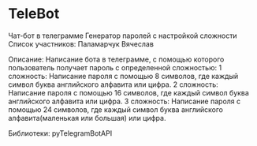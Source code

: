 # TeleBot
Чат-бот в телеграмме
Генератор паролей с настройкой сложности
Список участников:
Паламарчук Вячеслав

Описание:
Написание бота в телеграмме, с помощью которого пользователь получает пароль с определенной сложностью:
	1 сложность:
Написание пароля с помощью 8 символов, где каждый символ буква английского алфавита или цифра.
	2 сложность:
Написание пароля с помощью 16 символов, где каждый символ буква английского алфавита или цифра.
	3 сложность:
Написание пароля с помощью 24 символов, где каждый символ буква английского алфавита(маленькая или большая) или цифра.

Библиотеки:
pyTelegramBotAPI
